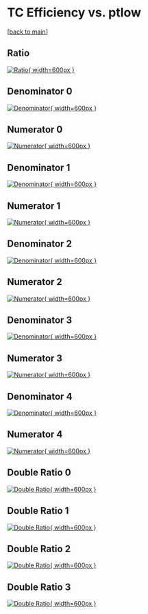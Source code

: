 # TC Efficiency vs. ptlow

[[back to main](./)]



## Ratio

[![Ratio](../mtv/var/TC_xtr_13_0_eff_ptlow.png){ width=600px }](../mtv/var/TC_xtr_13_0_eff_ptlow.pdf)

## Denominator 0

[![Denominator](../mtv/den/TC_xtr_13_0_eff_ptlow_den0.png){ width=600px }](../mtv/den/TC_xtr_13_0_eff_ptlow_den0.pdf)

## Numerator 0

[![Numerator](../mtv/num/TC_xtr_13_0_eff_ptlow_num0.png){ width=600px }](../mtv/num/TC_xtr_13_0_eff_ptlow_num0.pdf)

## Denominator 1

[![Denominator](../mtv/den/TC_xtr_13_0_eff_ptlow_den1.png){ width=600px }](../mtv/den/TC_xtr_13_0_eff_ptlow_den1.pdf)

## Numerator 1

[![Numerator](../mtv/num/TC_xtr_13_0_eff_ptlow_num1.png){ width=600px }](../mtv/num/TC_xtr_13_0_eff_ptlow_num1.pdf)

## Denominator 2

[![Denominator](../mtv/den/TC_xtr_13_0_eff_ptlow_den2.png){ width=600px }](../mtv/den/TC_xtr_13_0_eff_ptlow_den2.pdf)

## Numerator 2

[![Numerator](../mtv/num/TC_xtr_13_0_eff_ptlow_num2.png){ width=600px }](../mtv/num/TC_xtr_13_0_eff_ptlow_num2.pdf)

## Denominator 3

[![Denominator](../mtv/den/TC_xtr_13_0_eff_ptlow_den3.png){ width=600px }](../mtv/den/TC_xtr_13_0_eff_ptlow_den3.pdf)

## Numerator 3

[![Numerator](../mtv/num/TC_xtr_13_0_eff_ptlow_num3.png){ width=600px }](../mtv/num/TC_xtr_13_0_eff_ptlow_num3.pdf)

## Denominator 4

[![Denominator](../mtv/den/TC_xtr_13_0_eff_ptlow_den4.png){ width=600px }](../mtv/den/TC_xtr_13_0_eff_ptlow_den4.pdf)

## Numerator 4

[![Numerator](../mtv/num/TC_xtr_13_0_eff_ptlow_num4.png){ width=600px }](../mtv/num/TC_xtr_13_0_eff_ptlow_num4.pdf)

## Double Ratio 0

[![Double Ratio](../mtv/ratio/TC_xtr_13_0_eff_ptlow_ratio0.png){ width=600px }](../mtv/ratio/TC_xtr_13_0_eff_ptlow_ratio0.pdf)

## Double Ratio 1

[![Double Ratio](../mtv/ratio/TC_xtr_13_0_eff_ptlow_ratio1.png){ width=600px }](../mtv/ratio/TC_xtr_13_0_eff_ptlow_ratio1.pdf)

## Double Ratio 2

[![Double Ratio](../mtv/ratio/TC_xtr_13_0_eff_ptlow_ratio2.png){ width=600px }](../mtv/ratio/TC_xtr_13_0_eff_ptlow_ratio2.pdf)

## Double Ratio 3

[![Double Ratio](../mtv/ratio/TC_xtr_13_0_eff_ptlow_ratio3.png){ width=600px }](../mtv/ratio/TC_xtr_13_0_eff_ptlow_ratio3.pdf)

